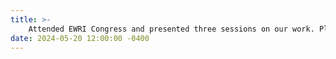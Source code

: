 ```yaml
---
title: >-
    Attended EWRI Congress and presented three sessions on our work. Please visit the <a href="https://salmaelsherif.com/presentations" target="_blank">Presentations</a> section for more details.
date: 2024-05-20 12:00:00 -0400
---
```


